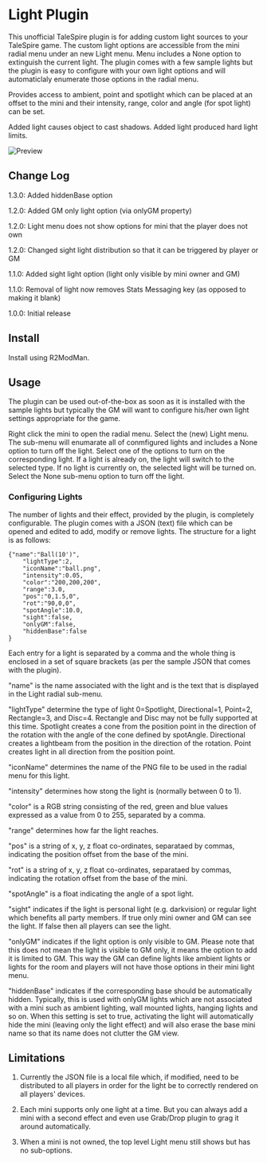 # Light Plugin

This unofficial TaleSpire plugin is for adding custom light sources to your TaleSpire
game. The custom light options are accessible from the mini radial menu under an new
Light menu. Menu includes a None option to extinguish the current light. The plugin
comes with a few sample lights but the plugin is easy to configure with your own light
options and will automaticlaly enumerate those options in the radial menu.

Provides access to ambient, point and spotlight which can be placed at an offset to
the mini and their intensity, range, color and angle (for spot light) can be set.

Added light causes object to cast shadows. Added light produced hard light limits.

![Preview](https://i.imgur.com/ieRjT5J.png)
 
## Change Log

1.3.0: Added hiddenBase option

1.2.0: Added GM only light option (via onlyGM property)

1.2.0: Light menu does not show options for mini that the player does not own

1.2.0: Changed sight light distribution so that it can be triggered by player or GM

1.1.0: Added sight light option (light only visible by mini owner and GM)

1.1.0: Removal of light now removes Stats Messaging key (as opposed to making it blank)

1.0.0: Initial release

## Install

Install using R2ModMan.

## Usage

The plugin can be used out-of-the-box as soon as it is installed with the sample lights
but typically the GM will want to configure his/her own light settings appropriate for
the game.

Right click the mini to open the radial menu. Select the (new) Light menu. The sub-menu
will enumarate all of conmfigured lights and includes a None option to turn off the light.
Select one of the options to turn on the corresponding light. If a light is already on,
the light will switch to the selected type. If no light is currently on, the selected
light will be turned on. Select the None sub-menu option to turn off the light.

### Configuring Lights

The number of lights and their effect, provided by the plugin, is completely configurable.
The plugin comes with a JSON (text) file which can be opened and edited to add, modify or
remove lights. The structure for a light is as follows:

	{"name":"Ball(10')",
		"lightType":2,
		"iconName":"ball.png",
		"intensity":0.05,
		"color":"200,200,200",
		"range":3.0,
		"pos":"0,1.5,0",
		"rot":"90,0,0",
		"spotAngle":10.0,
		"sight":false,
		"onlyGM":false,
		"hiddenBase":false
	}

Each entry for a light is separated by a comma and the whole thing is enclosed in a set of
square brackets (as per the sample JSON that comes with the plugin).

"name" is the name associated with the light and is the text that is displayed in the Light
radial sub-menu.

"lightType" determine the type of light 0=Spotlight, Directional=1, Point=2, Rectangle=3,
and Disc=4. Rectangle and Disc may not be fully supported at this time. Spotlight creates
a cone from the position point in the direction of the rotation with the angle of the cone
defined by spotAngle. Directional creates a lightbeam from the position in the direction of
the rotation. Point creates light in all direction from the position point.

"iconName" determines the name of the PNG file to be used in the radial menu for this light.

"intensity" determines how stong the light is (normally between 0 to 1).

"color" is a RGB string consisting of the red, green and blue values expressed as a value
from 0 to 255, separated by a comma.

"range" determines how far the light reaches.

"pos" is a string of x, y, z float co-ordinates, separataed by commas, indicating the position
offset from the base of the mini.

"rot" is a string of x, y, z float co-ordinates, separataed by commas, indicating the rotation
offset from the base of the mini.

"spotAngle" is a float indicating the angle of a spot light.

"sight" indicates if the light is personal light (e.g. darkvision) or regular light which
benefits all party members. If true only mini owner and GM can see the light. If false then
all players can see the light.

"onlyGM" indicates if the light option is only visible to GM. Please note that this does not
mean the light is visible to GM only, it means the option to add it is limited to GM. This way
the GM can define lights like ambient lights or lights for the room and players will not have
those options in their mini light menu. 

"hiddenBase" indicates if the corresponding base should be automatically hidden. Typically, this
is used with onlyGM lights which are not associated with a mini such as ambient lighting, wall
mounted lights, hanging lights and so on. When this setting is set to true, activating the light
will automatically hide the mini (leaving only the light effect) and will also erase the base
mini name so that its name does not clutter the GM view. 

## Limitations

1. Currently the JSON file is a local file which, if modified, need to be distributed to all
   players in order for the light be to correctly rendered on all players' devices.
      
2. Each mini supports only one light at a time. But you can always add a mini with a second
   effect and even use Grab/Drop plugin to grag it around automatically.
   
3. When a mini is not owned, the top level Light menu still shows but has no sub-options.
